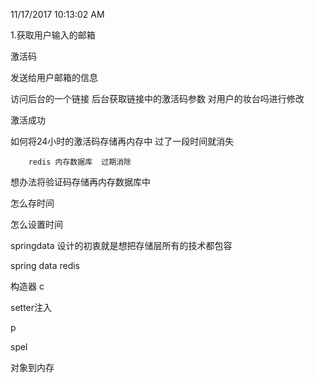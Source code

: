 11/17/2017 10:13:02 AM 

1.获取用户输入的邮箱

激活码

发送给用户邮箱的信息

访问后台的一个链接
后台获取链接中的激活码参数  对用户的妆台吗进行修改

激活成功

如何将24小时的激活码存储再内存中 过了一段时间就消失

		redis 内存数据库  过期消除


想办法将验证码存储再内存数据库中 

怎么存时间


怎么设置时间

springdata 设计的初衷就是想把存储层所有的技术都包容

spring data redis


构造器
c

setter注入

p

spel

对象到内存



	